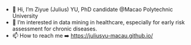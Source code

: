 - 👋 Hi, I’m Ziyue (Julius) YU, PhD candidate @Macao Polytechnic University 
- 👀 I’m interested in data mining in healthcare, especially for early risk assessment for chronic diseases.
- 📫 How to reach me ➡️ https://juliusyu-macau.github.io/

<!---
JuliusYU-Macau/JuliusYU-Macau is a ✨ special ✨ repository because its `README.md` (this file) appears on your GitHub profile.
You can click the Preview link to take a look at your changes.
--->
